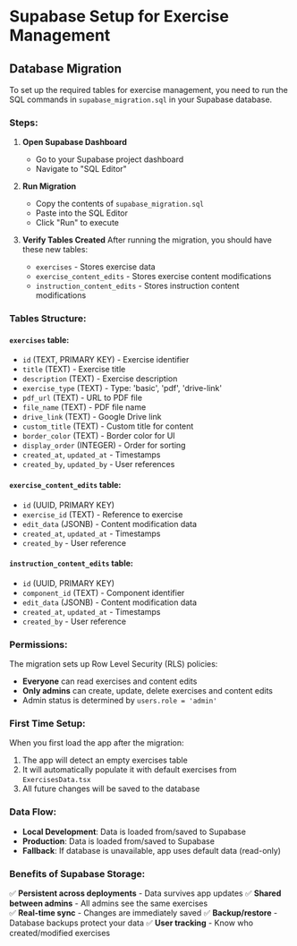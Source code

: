 # Supabase Setup for Exercise Management

## Database Migration

To set up the required tables for exercise management, you need to run the SQL commands in `supabase_migration.sql` in your Supabase database.

### Steps:

1. **Open Supabase Dashboard**
   - Go to your Supabase project dashboard
   - Navigate to "SQL Editor"

2. **Run Migration**
   - Copy the contents of `supabase_migration.sql`
   - Paste into the SQL Editor
   - Click "Run" to execute

3. **Verify Tables Created**
   After running the migration, you should have these new tables:
   - `exercises` - Stores exercise data
   - `exercise_content_edits` - Stores exercise content modifications
   - `instruction_content_edits` - Stores instruction content modifications

### Tables Structure:

#### `exercises` table:
- `id` (TEXT, PRIMARY KEY) - Exercise identifier
- `title` (TEXT) - Exercise title
- `description` (TEXT) - Exercise description
- `exercise_type` (TEXT) - Type: 'basic', 'pdf', 'drive-link'
- `pdf_url` (TEXT) - URL to PDF file
- `file_name` (TEXT) - PDF file name
- `drive_link` (TEXT) - Google Drive link
- `custom_title` (TEXT) - Custom title for content
- `border_color` (TEXT) - Border color for UI
- `display_order` (INTEGER) - Order for sorting
- `created_at`, `updated_at` - Timestamps
- `created_by`, `updated_by` - User references

#### `exercise_content_edits` table:
- `id` (UUID, PRIMARY KEY)
- `exercise_id` (TEXT) - Reference to exercise
- `edit_data` (JSONB) - Content modification data
- `created_at`, `updated_at` - Timestamps
- `created_by` - User reference

#### `instruction_content_edits` table:
- `id` (UUID, PRIMARY KEY)  
- `component_id` (TEXT) - Component identifier
- `edit_data` (JSONB) - Content modification data
- `created_at`, `updated_at` - Timestamps
- `created_by` - User reference

### Permissions:

The migration sets up Row Level Security (RLS) policies:
- **Everyone** can read exercises and content edits
- **Only admins** can create, update, delete exercises and content edits
- Admin status is determined by `users.role = 'admin'`

### First Time Setup:

When you first load the app after the migration:
1. The app will detect an empty exercises table
2. It will automatically populate it with default exercises from `ExercisesData.tsx`
3. All future changes will be saved to the database

### Data Flow:

- **Local Development**: Data is loaded from/saved to Supabase
- **Production**: Data is loaded from/saved to Supabase
- **Fallback**: If database is unavailable, app uses default data (read-only)

### Benefits of Supabase Storage:

✅ **Persistent across deployments** - Data survives app updates
✅ **Shared between admins** - All admins see the same exercises  
✅ **Real-time sync** - Changes are immediately saved
✅ **Backup/restore** - Database backups protect your data
✅ **User tracking** - Know who created/modified exercises